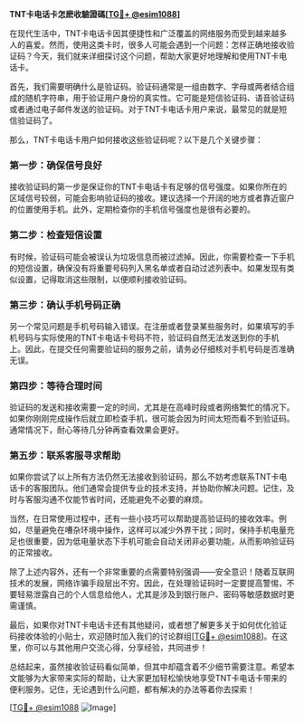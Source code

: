 **TNT卡电话卡怎麽收驗證碼[[TG💪+ @esim1088](https://t.me/s/esim1088)]**

在现代生活中，TNT卡电话卡因其便捷性和广泛覆盖的网络服务而受到越来越多人的喜爱。然而，使用这类卡时，很多人可能会遇到一个问题：怎样正确地接收验证码？今天，我们就来详细探讨这个问题，帮助大家更好地理解和使用TNT卡电话卡。

首先，我们需要明确什么是验证码。验证码通常是一组由数字、字母或两者结合组成的随机字符串，用于验证用户身份的真实性。它可能是短信验证码、语音验证码或者通过电子邮件发送的验证码。对于TNT卡电话卡用户来说，最常见的就是短信验证码了。

那么，TNT卡电话卡用户如何接收这些验证码呢？以下是几个关键步骤：

### **第一步：确保信号良好**
接收验证码的第一步是保证你的TNT卡电话卡有足够的信号强度。如果你所在的区域信号较弱，可能会影响验证码的接收。建议选择一个开阔的地方或者靠近窗户的位置使用手机。此外，定期检查你的手机信号强度也是很有必要的。

### **第二步：检查短信设置**
有时候，验证码可能会被误认为垃圾信息而被过滤掉。因此，你需要检查一下手机的短信设置，确保没有将重要号码列入黑名单或者自动过滤列表中。如果发现有类似设置，记得取消这些限制，以便顺利接收验证码。

### **第三步：确认手机号码正确**
另一个常见问题是手机号码输入错误。在注册或者登录某些服务时，如果填写的手机号码与实际使用的TNT卡电话卡号码不符，验证码自然无法发送到你的手机上。因此，在提交任何需要验证码的服务之前，请务必仔细核对手机号码是否准确无误。

### **第四步：等待合理时间**
验证码的发送和接收需要一定的时间，尤其是在高峰时段或者网络繁忙的情况下。如果你刚刚完成操作后就立即检查手机，很可能会因为时间太短而看不到验证码。通常情况下，耐心等待几分钟再查看效果会更好。

### **第五步：联系客服寻求帮助**
如果你尝试了以上所有方法仍然无法接收到验证码，那么不妨考虑联系TNT卡电话卡的客服团队。他们通常会提供专业的技术支持，并协助你解决问题。记住，及时与客服沟通不仅能节省时间，还能避免不必要的麻烦。

当然，在日常使用过程中，还有一些小技巧可以帮助提高验证码的接收效率。例如，尽量避免在嘈杂环境中操作，这样可以减少外界干扰；同时，保持手机电量充足也很重要，因为低电量状态下手机可能会自动关闭非必要功能，从而影响验证码的正常接收。

除了上述内容外，还有一个非常重要的点需要特别强调——安全意识！随着互联网技术的发展，网络诈骗手段层出不穷。因此，在处理验证码时一定要提高警惕，不要轻易泄露自己的个人信息给他人，尤其是涉及到银行账户、密码等敏感数据时更需谨慎。

最后，如果你对TNT卡电话卡还有其他疑问，或者想了解更多关于如何优化验证码接收体验的小贴士，欢迎随时加入我们的讨论群组[[TG💪+ @esim1088](https://t.me/s/esim1088)]。在这里，你可以与其他用户交流心得，分享经验，共同进步！

总结起来，虽然接收验证码看似简单，但其中却蕴含着不少细节需要注意。希望本文能够为大家带来实际的帮助，让大家更加轻松愉快地享受TNT卡电话卡带来的便利服务。记住，无论遇到什么问题，都有解决的办法等着你去探索！

[[TG💪+ @esim1088](https://t.me/s/esim1088) ![Image](https://i.postimg.cc/4NQfJmqS/Snipaste-2025-05-13-00-14-12.png)]